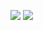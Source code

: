 [![](https://img.shields.io/badge/python-3.9.0-%233776AB?style=for-the-badge&logo=python)](https://www.python.org/)
[![](https://img.shields.io/badge/django-3.1.4-%23092E20?style=for-the-badge&logo=django)](https://www.djangoproject.com/)